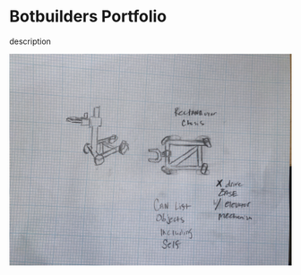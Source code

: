 # Botbuilders Portfolio

description

![Phase01](https://github.com/B-Taker/PBT/blob/main/images/Plan01.jpeg?raw=true)

